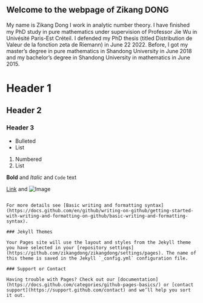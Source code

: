 ## Welcome to the webpage of Zikang DONG

My name is Zikang Dong I work in analytic number theory. I have ﬁnished my PhD study in pure
mathematics under supervision of Professor Jie Wu in Univésité Paris-Est Créteil. I defended
my PhD thesis (titled Distribution de Valeur de la fonction zeta de Riemann) in
June 22 2022. Before, I got my master’s degree in pure mathematics in Shandong University
in June 2018 and my bachelor’s degree in Shandong University in mathematics in June 2015.




### 


# Header 1
## Header 2
### Header 3

- Bulleted
- List

1. Numbered
2. List

**Bold** and _Italic_ and `Code` text

[Link](url) and ![Image](src)
```

For more details see [Basic writing and formatting syntax](https://docs.github.com/en/github/writing-on-github/getting-started-with-writing-and-formatting-on-github/basic-writing-and-formatting-syntax).

### Jekyll Themes

Your Pages site will use the layout and styles from the Jekyll theme you have selected in your [repository settings](https://github.com/zikangdong/zikangdong/settings/pages). The name of this theme is saved in the Jekyll `_config.yml` configuration file.

### Support or Contact

Having trouble with Pages? Check out our [documentation](https://docs.github.com/categories/github-pages-basics/) or [contact support](https://support.github.com/contact) and we’ll help you sort it out.
